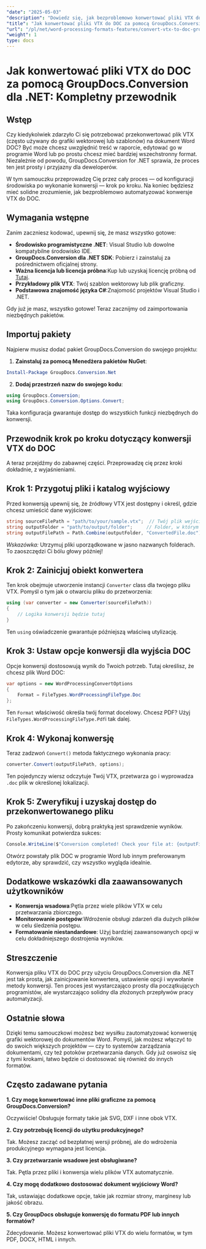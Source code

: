 ```yaml
---
"date": "2025-05-03"
"description": "Dowiedz się, jak bezproblemowo konwertować pliki VTX do formatu DOC za pomocą GroupDocs.Conversion dla .NET dzięki temu kompleksowemu przewodnikowi. Odkryj konfigurację, implementację i najlepsze praktyki."
"title": "Jak konwertować pliki VTX do DOC za pomocą GroupDocs.Conversion dla .NET&#58; Kompletny przewodnik"
"url": "/pl/net/word-processing-formats-features/convert-vtx-to-doc-groupdocs-conversion-dotnet/"
"weight": 1
type: docs
---
```

# Jak konwertować pliki VTX do DOC za pomocą GroupDocs.Conversion dla .NET: Kompletny przewodnik

## Wstęp

Czy kiedykolwiek zdarzyło Ci się potrzebować przekonwertować plik VTX (często używany do grafiki wektorowej lub szablonów) na dokument Word DOC? Być może chcesz uwzględnić treść w raporcie, edytować go w programie Word lub po prostu chcesz mieć bardziej wszechstronny format. Niezależnie od powodu, GroupDocs.Conversion for .NET sprawia, że proces ten jest prosty i przyjazny dla deweloperów. 

W tym samouczku przeprowadzę Cię przez cały proces — od konfiguracji środowiska po wykonanie konwersji — krok po kroku. Na koniec będziesz mieć solidne zrozumienie, jak bezproblemowo automatyzować konwersje VTX do DOC.

## Wymagania wstępne

Zanim zaczniesz kodować, upewnij się, że masz wszystko gotowe:

- **Środowisko programistyczne .NET**: Visual Studio lub dowolne kompatybilne środowisko IDE.
- **GroupDocs.Conversion dla .NET SDK**: Pobierz i zainstaluj za pośrednictwem oficjalnej strony.
- **Ważna licencja lub licencja próbna**:Kup lub uzyskaj licencję próbną od [Tutaj](https://releases.groupdocs.com/conversion/net/).
- **Przykładowy plik VTX**: Twój szablon wektorowy lub plik graficzny.
- **Podstawowa znajomość języka C#**:Znajomość projektów Visual Studio i .NET.

Gdy już je masz, wszystko gotowe! Teraz zacznijmy od zaimportowania niezbędnych pakietów.

## Importuj pakiety

Najpierw musisz dodać pakiet GroupDocs.Conversion do swojego projektu:

1. **Zainstaluj za pomocą Menedżera pakietów NuGet**:

```powershell
Install-Package GroupDocs.Conversion.Net
```

2. **Dodaj przestrzeń nazw do swojego kodu**:

```csharp
using GroupDocs.Conversion;
using GroupDocs.Conversion.Options.Convert;
```

Taka konfiguracja gwarantuje dostęp do wszystkich funkcji niezbędnych do konwersji.

## Przewodnik krok po kroku dotyczący konwersji VTX do DOC

A teraz przejdźmy do zabawnej części. Przeprowadzę cię przez kroki dokładnie, z wyjaśnieniami.

## Krok 1: Przygotuj pliki i katalog wyjściowy

Przed konwersją upewnij się, że źródłowy VTX jest dostępny i określ, gdzie chcesz umieścić dane wyjściowe:

```csharp
string sourceFilePath = "path/to/your/sample.vtx";  // Twój plik wejściowy VTX
string outputFolder = "path/to/output/folder";     // Folder, w którym zostanie zapisany przekonwertowany plik
string outputFilePath = Path.Combine(outputFolder, "ConvertedFile.doc");
```

*Wskazówka:* Utrzymuj pliki uporządkowane w jasno nazwanych folderach. To zaoszczędzi Ci bólu głowy później!

## Krok 2: Zainicjuj obiekt konwertera

Ten krok obejmuje utworzenie instancji `Converter` class dla twojego pliku VTX. Pomyśl o tym jak o otwarciu pliku do przetworzenia:

```csharp
using (var converter = new Converter(sourceFilePath))
{
    // Logika konwersji będzie tutaj
}
```

Ten `using` oświadczenie gwarantuje późniejszą właściwą utylizację.

## Krok 3: Ustaw opcje konwersji dla wyjścia DOC

Opcje konwersji dostosowują wynik do Twoich potrzeb. Tutaj określisz, że chcesz plik Word DOC:

```csharp
var options = new WordProcessingConvertOptions
{
    Format = FileTypes.WordProcessingFileType.Doc
};
```

Ten `Format` właściwość określa twój format docelowy. Chcesz PDF? Użyj `FileTypes.WordProcessingFileType.Pdf`i tak dalej.

## Krok 4: Wykonaj konwersję

Teraz zadzwoń `Convert()` metoda faktycznego wykonania pracy:

```csharp
converter.Convert(outputFilePath, options);
```

Ten pojedynczy wiersz odczytuje Twój VTX, przetwarza go i wyprowadza `.doc` plik w określonej lokalizacji.

## Krok 5: Zweryfikuj i uzyskaj dostęp do przekonwertowanego pliku

Po zakończeniu konwersji, dobrą praktyką jest sprawdzenie wyników. Prosty komunikat potwierdza sukces:

```csharp
Console.WriteLine($"Conversion completed! Check your file at: {outputFilePath}");
```

Otwórz powstały plik DOC w programie Word lub innym preferowanym edytorze, aby sprawdzić, czy wszystko wygląda idealnie.

## Dodatkowe wskazówki dla zaawansowanych użytkowników

- **Konwersja wsadowa**:Pętla przez wiele plików VTX w celu przetwarzania zbiorczego.
- **Monitorowanie postępów**:Wdrożenie obsługi zdarzeń dla dużych plików w celu śledzenia postępu.
- **Formatowanie niestandardowe**: Użyj bardziej zaawansowanych opcji w celu dokładniejszego dostrojenia wyników.

## Streszczenie

Konwersja pliku VTX do DOC przy użyciu GroupDocs.Conversion dla .NET jest tak prosta, jak zainicjowanie konwertera, ustawienie opcji i wywołanie metody konwersji. Ten proces jest wystarczająco prosty dla początkujących programistów, ale wystarczająco solidny dla złożonych przepływów pracy automatyzacji.

## Ostatnie słowa

Dzięki temu samouczkowi możesz bez wysiłku zautomatyzować konwersję grafiki wektorowej do dokumentów Word. Pomyśl, jak możesz włączyć to do swoich większych projektów — czy to systemów zarządzania dokumentami, czy też potoków przetwarzania danych. Gdy już oswoisz się z tymi krokami, łatwo będzie ci dostosować się również do innych formatów.

## Często zadawane pytania

**1. Czy mogę konwertować inne pliki graficzne za pomocą GroupDocs.Conversion?**
  
Oczywiście! Obsługuje formaty takie jak SVG, DXF i inne obok VTX.

**2. Czy potrzebuję licencji do użytku produkcyjnego?**  

Tak. Możesz zacząć od bezpłatnej wersji próbnej, ale do wdrożenia produkcyjnego wymagana jest licencja.

**3. Czy przetwarzanie wsadowe jest obsługiwane?**  

Tak. Pętla przez pliki i konwersja wielu plików VTX automatycznie.

**4. Czy mogę dodatkowo dostosować dokument wyjściowy Word?**  

Tak, ustawiając dodatkowe opcje, takie jak rozmiar strony, marginesy lub jakość obrazu.

**5. Czy GroupDocs obsługuje konwersję do formatu PDF lub innych formatów?**  

Zdecydowanie. Możesz konwertować pliki VTX do wielu formatów, w tym PDF, DOCX, HTML i innych.